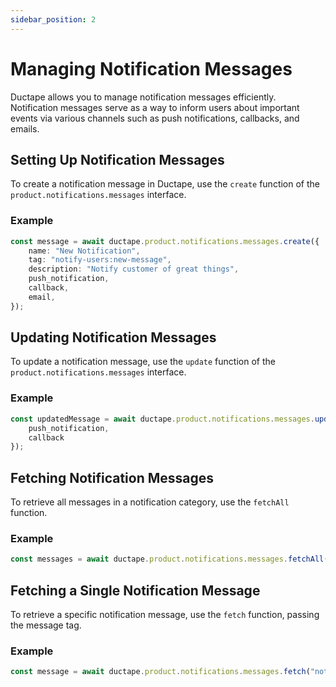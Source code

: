 ```yaml
---
sidebar_position: 2
---
```


# Managing Notification Messages

Ductape allows you to manage notification messages efficiently. Notification messages serve as a way to inform users about important events via various channels such as push notifications, callbacks, and emails.

## Setting Up Notification Messages  

To create a notification message in Ductape, use the `create` function of the `product.notifications.messages` interface.  

### Example  

```typescript
const message = await ductape.product.notifications.messages.create({
    name: "New Notification",
    tag: "notify-users:new-message",
    description: "Notify customer of great things",
    push_notification,
    callback,
    email,
});
```

## Updating Notification Messages  

To update a notification message, use the `update` function of the `product.notifications.messages` interface.  

### Example  

```typescript
const updatedMessage = await ductape.product.notifications.messages.update("notify-users:new-message", {
    push_notification,
    callback
});
```

## Fetching Notification Messages  

To retrieve all messages in a notification category, use the `fetchAll` function.  

### Example  

```typescript
const messages = await ductape.product.notifications.messages.fetchAll("notify-users");
```

## Fetching a Single Notification Message  

To retrieve a specific notification message, use the `fetch` function, passing the message tag.  

### Example  

```typescript
const message = await ductape.product.notifications.messages.fetch("notify-users:new-message");
```
